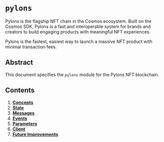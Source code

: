<!--
order: 0
title: Pylons Overview
parent:
  title: "pylons"
-->

# `pylons`

Pylons is the flagship NFT chain in the Cosmos ecosystem. Built on the Cosmos SDK, Pylons is a fast and interoperable system for brands and creators to build engaging products with meaningful NFT experiences. 

Pylons is the fastest, easiest way to launch a massive NFT product with minimal transaction fees.

## Abstract

This document specifies the `pylons` module for the Pylons NFT blockchain. 

## Contents

1. **[Concepts](01_concepts.md)**
2. **[State](02_state.md)**
3. **[Messages](03_messages.md)**
4. **[Events](04_events.md)**
5. **[Parameters](05_parameters.md)**
6. **[Client](06_client.md)**
7. **[Future Improvements](07_future_improvements.md)**
    